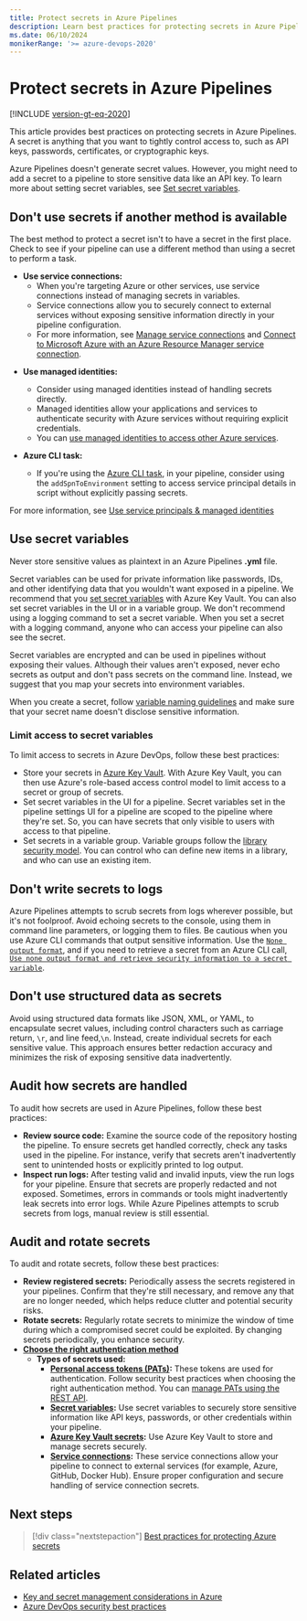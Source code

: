 ```yaml
---
title: Protect secrets in Azure Pipelines
description: Learn best practices for protecting secrets in Azure Pipelines.
ms.date: 06/10/2024
monikerRange: '>= azure-devops-2020'
---
```


# Protect secrets in Azure Pipelines

[!INCLUDE [version-gt-eq-2020](../../includes/version-gt-eq-2020.md)]

This article provides best practices on protecting secrets in Azure Pipelines. A secret is anything that you want to tightly control access to, such as API keys, passwords, certificates, or cryptographic keys.

Azure Pipelines doesn't generate secret values. However, you might need to add a secret to a pipeline to store sensitive data like an API key. To learn more about setting secret variables, see [Set secret variables](../process/set-secret-variables.md).

## Don't use secrets if another method is available

The best method to protect a secret isn't to have a secret in the first place. Check to see if your pipeline can use a different method than using a secret to perform a task. 

* **Use service connections:** 
  - When you're targeting Azure or other services, use service connections instead of managing secrets in variables.
  - Service connections allow you to securely connect to external services without exposing sensitive information directly in your pipeline configuration.
  - For more information, see [Manage service connections](../library/service-endpoints.md) and [Connect to Microsoft Azure with an Azure Resource Manager service connection](../library/connect-to-azure.md).

- **Use managed identities:**
  - Consider using managed identities instead of handling secrets directly.
  - Managed identities allow your applications and services to authenticate security with Azure services without requiring explicit credentials.
  - You can [use managed identities to access other Azure services](/entra/identity/managed-identities-azure-resources/managed-identities-status). 

- **Azure CLI task:**
  - If you're using the [Azure CLI task](/azure/devops/pipelines/tasks/reference/azure-cli-v2), in your pipeline, consider using the `addSpnToEnvironment` setting to access service principal details in script without explicitly passing secrets.

For more information, see [Use service principals & managed identities](../../integrate/get-started/authentication/service-principal-managed-identity.md)

## Use secret variables

Never store sensitive values as plaintext in an Azure Pipelines **.yml** file. 

Secret variables can be used for private information like passwords, IDs, and other identifying data that you wouldn't want exposed in a pipeline. We recommend that you [set secret variables](../process/set-secret-variables.md) with Azure Key Vault. You can also set secret variables in the UI or in a variable group. We don't recommend using a logging command to set a secret variable. When you set a secret with a logging command, anyone who can access your pipeline can also see the secret. 

Secret variables are encrypted and can be used in pipelines without exposing their values. Although their values aren't exposed, never echo secrets as output and don't pass secrets on the command line. Instead, we suggest that you map your secrets into environment variables.

When you create a secret, follow [variable naming guidelines](../process/variables.md#variable-naming-restrictions) and make sure that your secret name doesn't disclose sensitive information. 

### Limit access to secret variables

To limit access to secrets in Azure DevOps, follow these best practices:
 
 - Store your secrets in [Azure Key Vault](/azure/key-vault/). With Azure Key Vault, you can then use Azure's role-based access control model to limit access to a secret or group of secrets. 
 - Set secret variables in the UI for a pipeline. Secret variables set in the pipeline settings UI for a pipeline are scoped to the pipeline where they're set. So, you can have secrets that only visible to users with access to that pipeline. 
 - Set secrets in a variable group. Variable groups follow the [library security model](../library/index.md#library-security). You can control who can define new items in a library, and who can use an existing item.

## Don't write secrets to logs

Azure Pipelines attempts to scrub secrets from logs wherever possible, but it's not foolproof. Avoid echoing secrets to the console, using them in command line parameters, or logging them to files. Be cautious when you use Azure CLI commands that output sensitive information. Use the [`None output format`](https://aka.ms/clisecrets), and if you need to retrieve a secret from an Azure CLI call, [`Use none output format and retrieve security information to a secret variable`](/cli/azure/format-output-azure-cli#use-none-and-retrieve-security-information-at-a-later-time).

## Don't use structured data as secrets

Avoid using structured data formats like JSON, XML, or YAML, to encapsulate secret values, including control characters such as carriage return, `\r`, and line feed,`\n`. Instead, create individual secrets for each sensitive value. This approach ensures better redaction accuracy and minimizes the risk of exposing sensitive data inadvertently.

## Audit how secrets are handled

To audit how secrets are used in Azure Pipelines, follow these best practices:

- **Review source code:** Examine the source code of the repository hosting the pipeline. To ensure secrets get handled correctly, check any tasks used in the pipeline. For instance, verify that secrets aren't inadvertently sent to unintended hosts or explicitly printed to log output.
- **Inspect run logs:** After testing valid and invalid inputs, view the run logs for your pipeline. Ensure that secrets are properly redacted and not exposed. Sometimes, errors in commands or tools might inadvertently leak secrets into error logs. While Azure Pipelines attempts to scrub secrets from logs, manual review is still essential.

## Audit and rotate secrets

To audit and rotate secrets, follow these best practices:

- **Review registered secrets:** Periodically assess the secrets registered in your pipelines. Confirm that they're still necessary, and remove any that are no longer needed, which helps reduce clutter and potential security risks.
- **Rotate secrets:** Regularly rotate secrets to minimize the window of time during which a compromised secret could be exploited. By changing secrets periodically, you enhance security.
- [**Choose the right authentication method**](../../organizations/security/security-best-practices.md#choose-the-right-authentication-method)
  - **Types of secrets used:**
    - **[Personal access tokens (PATs)](../../organizations/accounts/use-personal-access-tokens-to-authenticate.md):** These tokens are used for authentication. Follow security best practices when choosing the right authentication method. You can [manage PATs using the REST API](../../organizations/accounts/manage-personal-access-tokens-via-api.md).
    - **[Secret variables](../process/set-secret-variables.md):** Use secret variables to securely store sensitive information like API keys, passwords, or other credentials within your pipeline.
    - **[Azure Key Vault secrets](/azure/key-vault/general/overview):** Use Azure Key Vault to store and manage secrets securely.
    - **[Service connections](../library/service-endpoints.md):** These service connections allow your pipeline to connect to external services (for example, Azure, GitHub, Docker Hub). Ensure proper configuration and secure handling of service connection secrets.

## Next steps

> [!div class="nextstepaction"]
> [Best practices for protecting Azure secrets](/azure/security/fundamentals/secrets-best-practices)

## Related articles

- [Key and secret management considerations in Azure](/azure/well-architected/security/design-storage-keys)
- [Azure DevOps security best practices](../../organizations/security/security-best-practices.md)
